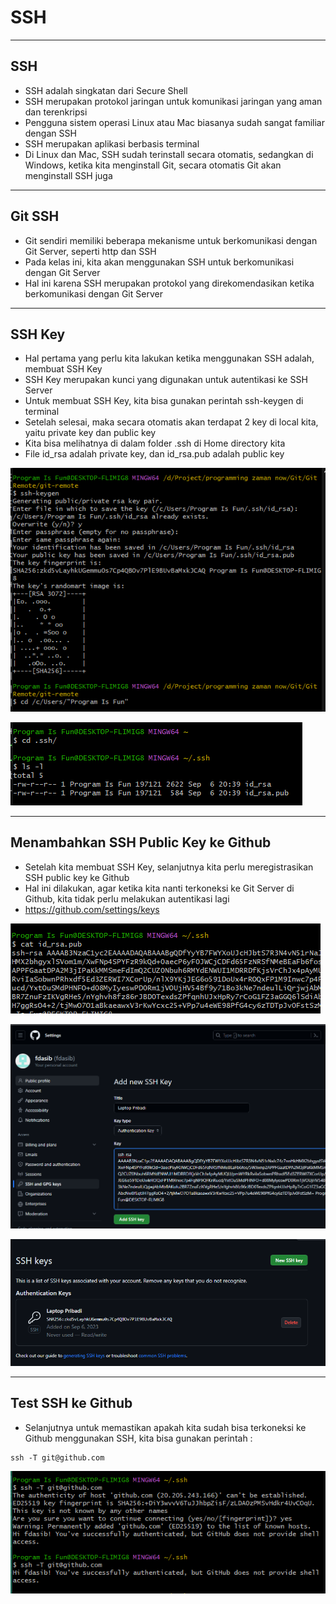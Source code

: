 # SSH

---

## SSH

- SSH adalah singkatan dari Secure Shell
- SSH merupakan protokol jaringan untuk komunikasi jaringan yang aman dan terenkripsi
- Pengguna sistem operasi Linux atau Mac biasanya sudah sangat familiar dengan SSH
- SSH merupakan aplikasi berbasis terminal
- Di Linux dan Mac, SSH sudah terinstall secara otomatis, sedangkan di Windows, ketika kita menginstall Git, secara otomatis Git akan menginstall SSH juga

---

## Git SSH

- Git sendiri memiliki beberapa mekanisme untuk berkomunikasi dengan Git Server, seperti http dan SSH
- Pada kelas ini, kita akan menggunakan SSH untuk berkomunikasi dengan Git Server
- Hal ini karena SSH merupakan protokol yang direkomendasikan ketika berkomunikasi dengan Git Server

---

## SSH Key

- Hal pertama yang perlu kita lakukan ketika menggunakan SSH adalah, membuat SSH Key
- SSH Key merupakan kunci yang digunakan untuk autentikasi ke SSH Server
- Untuk membuat SSH Key, kita bisa gunakan perintah ssh-keygen di terminal
- Setelah selesai, maka secara otomatis akan terdapat 2 key di local kita, yaitu private key dan public key
- Kita bisa melihatnya di dalam folder .ssh di Home directory kita
- File id_rsa adalah private key, dan id_rsa.pub adalah public key

![1](../assets/img/4/1.PNG)

![2](../assets/img/4/2.PNG)

---

## Menambahkan SSH Public Key ke Github

- Setelah kita membuat SSH Key, selanjutnya kita perlu meregistrasikan SSH public key ke Github
- Hal ini dilakukan, agar ketika kita nanti terkoneksi ke Git Server di Github, kita tidak perlu melakukan autentikasi lagi
- https://github.com/settings/keys

![3](../assets/img/4/3.PNG)

![4](../assets/img/4/4.PNG)

![5](../assets/img/4/5.PNG)

---

## Test SSH ke Github

- Selanjutnya untuk memastikan apakah kita sudah bisa terkoneksi ke Github menggunakan SSH, kita bisa gunakan perintah :
```
ssh -T git@github.com
```

![6](../assets/img/4/6.PNG)
